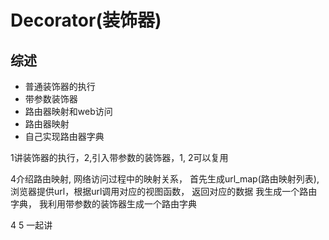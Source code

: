 # Decorator(装饰器)

## 综述
- 普通装饰器的执行
- 带参数装饰器
- 路由器映射和web访问
- 路由器映射
- 自己实现路由器字典


<p>1讲装饰器的执行，2,引入带参数的装饰器，1, 2可以复用</p>

<p>4介绍路由映射,
网络访问过程中的映射关系，
首先生成url_map(路由映射列表), 
浏览器提供url，根据url调用对应的视图函数，
返回对应的数据
我生成一个路由字典，
我利用带参数的装饰器生成一个路由字典
 
4 5 一起讲</p>
